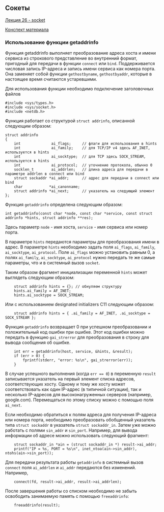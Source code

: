 ## Сокеты

[Лекция 26 - socket](../00-lectures/26-socket/26-socket.pdf)

[Конспект материала](sem-socket.pdf)

### Использование функции getaddrinfo

Функция getaddrinfo выполняет преобразование адреса хоста и имени сервиса из строкового представление во внутренний
формат, пригодный для передачи в функции `connect` или `bind`. Поддерживается числовая запись IP-адреса и запись
имени сервиса как номера порта.
Она заменяет собой функции `gethostbyname`, `gethostbyaddr`, которые в настоящее время считаются устаревшими.

Для использования функции необходимо подключение заголовочных файлов
```
#include <sys/types.h>
#include <sys/socket.h>
#include <netdb.h>
```

Функция работает со структурой `struct addrinfo`, описанной следующим образом:

```
struct addrinfo
{
    int              ai_flags;     // флаги для использования в hints
    int              ai_family;    // для TCP/IP v4 здесь AF_INET, используется в hints
    int              ai_socktype;  // для TCP здесь SOCK_STREAM, используется в hints
    int              ai_protocol;  // уточнение протокола, обычно 0
    socklen_t        ai_addrlen;   // длина адреса для передачи в параметре addrlen в connect или bind
    struct sockaddr *ai_addr;      // адрес для передачи в connect или bind
    char            *ai_canonname;
    struct addrinfo *ai_next;      // указатель на следующий элемент
};
```

Функция `getaddrinfo` определена следующим образом:

```
int getaddrinfo(const char *node, const char *service, const struct addrinfo *hints, struct addrinfo **res);
```

Здесь параметр `node` - имя хоста, `service` - имя сервиса или номер порта.

В параметре `hints` передаются параметры для преобразования имени в адрес. В параметре `hints` необходимо задать
поля `ai_flags`, `ai_family`, `ai_socktype`, `ai_protocol`. Поле `ai_flags` можно установить равным 0,
а полях `ai_family`, `ai_socktype`, `ai_protocol` нужно передать те же самые параметры, что и в системный вызов `socket`.

Таким образом фрагмент инициализации переменной `hints` может выглядеть следующим образом:
```
    struct addrinfo hints = {}; // обнуляем структуру
    hints.ai_family = AF_INET;
    hints.ai_socktype = SOCK_STREAM;
```

Или с использованием designated initializers C11 следующим образом:
```
    struct addrinfo hints = { .ai_family = AF_INET, .ai_socktype = SOCK_STREAM };
```

Функция `getaddrinfo` возвращает 0 при успешном преобразовании и положительный код ошибки при ошибке.
Этот код ошибки можно передать в функцию `gai_strerror` для преобразования в строку для вывода сообщения об ошибке.

```
    int err = getaddrinfo(host, service, &hints, &result);
    if (err > 0) {
        fprintf(stderr, "error: %s\n", gai_strerror(err));
    }
```

В случае успешного выполнения (когда `err == 0`) в переменную `result` записывается указатель на первый элемент
списка адресов, соответствующих хосту. Одному и тому же хосту может соответствовать как один IP-адрес (в типичной
ситуации), так и несколько IP-адресов для высоконагруженных серверов (например, google.com).
Перемещаться по этому списку можно с помощью поля `ai_next`.

Если необходимо обратиться к полям адреса для получения IP-адреса или номера порта, необходимо
преобразовать обобщенный указатель типа `struct sockaddr` в указатель `struct sockaddr_in`.
Затем уже можно работать с полями `sin_addr` и `sin_port`. Например, для вывода информации об адресе можно
использовать следующий фрагмент:

```
    struct sockaddr_in *ain = (struct sockaddr_in *) result->ai_addr;
    printf("IP = %s, PORT = %s\n", inet_ntoa(ain->sin_addr), ntohs(ain->sin_port));
```

Для передачи результата работы `getaddrinfo` в системный вызов `connect` поля `ai_addrlen` и `ai_addr`
передаются без изменений. Например,

```
    connect(fd, result->ai_addr, result->ai_addrlen);
```

После завершения работы со списком необходимо не забыть освободить занимаемую память
с помощью `freeaddrinfo`:

```
    freeaddrinfo(result);
```
